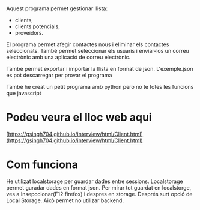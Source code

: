 #
Aquest programa permet gestionar llista: 
- clients, 
- clients potencials, 
- proveïdors.


El programa permet afegir contactes nous i eliminar els contactes seleccionats. També permet seleccionar els usuaris i enviar-los un correu electrònic amb una aplicació de correu electrònic.

També permet exportar i importar la llista en format de json. L'exemple.json es pot descarregar per provar el programa

També he creat un petit programa amb python pero no te totes les funcions que javascript

# Podeu veura el lloc web aqui

[https://gsingh704.github.io/interview/html/Client.html](https://gsingh704.github.io/interview/html/Client.html)

# Com funciona
He utilizat localstorage per guardar dades entre sessions. Localstorage permet guradar dades en format json. Per mirar tot guardat en localstorge, ves a Insepccionar(F12 firefox) i despres en storage. Després surt opció de Local Storage. Això permet no utilizar backend.


